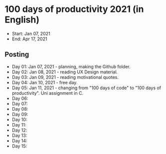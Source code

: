 # 100 days of productivity 2021 (in English)
- Start: Jan 07, 2021
- End: Apr 17, 2021

## Posting
- Day 01: Jan 07, 2021 - planning, making the Github folder.
- Day 02: Jan 08, 2021 - reading UX Design material.
- Day 03: Jan 09, 2021 - reading motivational quotes.
- Day 04: Jan 10, 2021 - free day.
- Day 05: Jan 11, 2021 - changing from "100 days of code" to "100 days of productivity". Uni assignment in C.
- Day 06:
- Day 07:
- Day 08:
- Day 09:
- Day 10:
- Day 11:
- Day 12:
- Day 13:
- Day 14:
- Day 15: